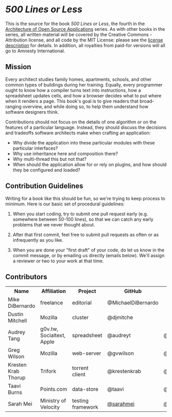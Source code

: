 *500 Lines or Less*
===================

This is the source for the book *500 Lines or Less*,
the fourth in the [Architecture of Open Source Applications](http://aosabook.org) series.
As with other books in the series,
all written material will be covered by the Creative Commons - Attribution license,
and all code by the MIT License:
please see the [license description](LICENSE.md) for details.
In addition,
all royalties from paid-for versions will all go to Amnesty International.

Mission
-------

Every architect studies family homes,
apartments,
schools,
and other common types of buildings during her training.
Equally,
every programmer ought to know how a compiler turns text into instructions,
how a spreadsheet updates cells,
and how a browser decides what to put where when it renders a page.
This book's goal is to give readers that broad-ranging overview,
and while doing so,
to help them understand how software designers think.

Contributions should not focus on the details of one algorithm
or on the features of a particular language.
Instead,
they should discuss the decisions and tradeoffs software architects make when crafting an application:

*   Why divide the application into these particular modules with these particular interfaces?
*   Why use inheritance here and composition there?
*   Why multi-thread this but not that?
*   When should the application allow for or rely on plugins,
    and how should they be configured and loaded?

Contribution Guidelines
-----------------------

Writing for a book like this should be fun, so we're trying to keep process to
minimum. Here is our basic set of procedural guidelines:

1. When you start coding, try to submit one pull request early (e.g. somewhere
   between 50-100 lines), so that we can catch any early problems that we never
   thought about.

2. After that first commit, feel free to submit pull requests as often or as
   infrequently as you like.

3. When you are done your "first draft" of your code, do let us know in the
   commit message, or by emailing us directly (emails below). We'll assign a
   reviewer or two to your work at that time.

Contributors
------------

<table>
  <tr>
    <th>Name</th>
    <th>Affiliation</th>
    <th>Project</th>
    <th>GitHub</th>
    <th>Twitter</th>
    <th>Email (if you choose)</th>
  </tr>
  <tr>
    <td>Mike DiBernardo</td>
    <td>freelance</td>
    <td>editorial</td>
    <td>@MichaelDiBernardo</td>
    <td></td>
    <td>mikedebo@gmail.com</td>
  </tr>
  <tr>
    <td>Dustin Mitchell</td>
    <td>Mozilla</td>
    <td>cluster</td>
    <td>@djmitche</td>
    <td>&nbsp;</td>
    <td>dustin@mozila.com</td>
  </tr>
  <tr>
    <td>Audrey Tang</td>
    <td>g0v.tw, Socialtext, Apple</td>
    <td>spreadsheet</td>
    <td>@audreyt</td>
    <td>@audreyt</td>
    <td>audreyt@audreyt.org</td>
  </tr>
  <tr>
    <td>Greg Wilson</td>
    <td>Mozilla</td>
    <td>web-server</td>
    <td>@gvwilson</td>
    <td>@gvwilson</td>
    <td>gvwilson@third-bit.com</td>
  </tr>
  <tr>
    <td>Kresten Krab Thorup</td>
    <td>Trifork</td>
    <td>torrent client</td>
    <td>@krestenkrab</td>
    <td>@drkrab</td>
    <td>krab@trifork.com</td>
  </tr>
  <tr>
    <td>Taavi Burns</td>
    <td>Points.com</td>
    <td>data-store</td>
    <td>@taavi</td>
    <td>@jaaaarel</td>
    <td>taavi.burns@points.com</td>
  </tr>
  <tr>
    <td>Sarah Mei</td>
    <td>Ministry of Velocity</td>
    <td>testing framework</td>
    <td><a href='http://github.com/sarahmei'>@sarahmei</a></td>
    <td><a href='http://twitter.com/sarahmei'>@sarahmei</a></td>
    <td></td>
  </tr>
</table>
